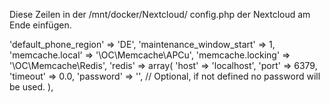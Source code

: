 Diese Zeilen in der /mnt/docker/Nextcloud/  config.php der Nextcloud am Ende einfügen.

  'default_phone_region' => 'DE',
  'maintenance_window_start' => 1,
  'memcache.local' => '\OC\Memcache\APCu', 
  'memcache.locking' => '\OC\Memcache\Redis',
  'redis' => array(
     'host' => 'localhost',
     'port' => 6379,
     'timeout' => 0.0,
     'password' => '', // Optional, if not defined no password will be used.
      ),
